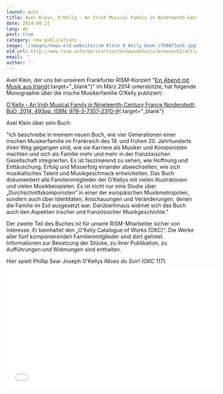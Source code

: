 ```yaml
---
layout: post
title: Axel Klein, O'Kelly - An Irish Musical Family in Nineteenth-Century France
date: 2014-08-21
lang: de
post: true
category: new_publications
image: "/images/news-old-website/csm_Klein_O_Kelly_book_c7680f3a16.jpg"
old_url: http://www.rism.info/de/startseite/newsdetails/browse/62/article/64/axel-klein-okelly-an-irish-musical-family-in-nineteenth-century-france.html
email: ''
author: ''
---
```

Axel Klein, der uns bei unserem Frankfurter RISM-Konzert "[Ein Abend mit Musik aus Irland](/events/2014/02/24/an-evening-of-irish-music.html){:target="_blank"}" im März 2014 unterstützte, hat folgende Monographie über die irische Musikerfamilie O’Kelly publiziert:

[O'Kelly - An Irish Musical Family in Nineteenth-Century France Norderstedt: BoD, 2014, 493pp. ISBN: 978-3-7357-2310-9](http://axelklein.de/publications/books/){:target="_blank"}



Axel Klein über sein Buch:

"Ich beschreibe in meinem neuen Buch, wie vier Generationen einer irischen Musikerfamilie im Frankreich des 19. und frühen 20. Jahrhunderts ihren Weg gegangen sind, wie sie Karriere als Musiker und Komponisten machten und sich als Familie mehr und mehr in der französischen Gesellschaft integrierten. Es ist faszinierend zu sehen, wie Hoffnung und Enttäuschung, Erfolg und Misserfolg einander abwechselten, wie sich musikalisches Talent und Musikgeschmack entwickelten. Das Buch dokumentiert alle Familienmitglieder der O’Kellys mit vielen Illustrationen und vielen Musikbeispielen. Es ist nicht nur eine Studie über „Durchschnittskomponisten” in einer der europäischen Musikmetropolen, sondern auch über Identitäten, Anschauungen und Veränderungen, denen die Familie im Exil ausgesetzt war. Darüberhinaus widmet sich das Buch auch den Aspekten irischer und französischer Musikgeschichte."



Der zweite Teil des Buches ist für unsere RISM-Mitarbeiter sicher von Interesse. Er beinhaltet den „O'Kelly Catalogue of Works (OKC)“. Die Werke aller fünf komponierenden Familienmitglieder sind dort gelistet. Informationen zur Besetzung der Stücke, zu ihrer Publikation, zu Aufführungen und Widmungen sind enthalten.

Hier spielt Phillip Sear Joseph O'Kellys _Rêves du Soir!_ (OKC 117).

<iframe width="560" height="315" src="//www.youtube.com/embed/u5mkmW2rBPE" frameborder="0" allowfullscreen></iframe>
